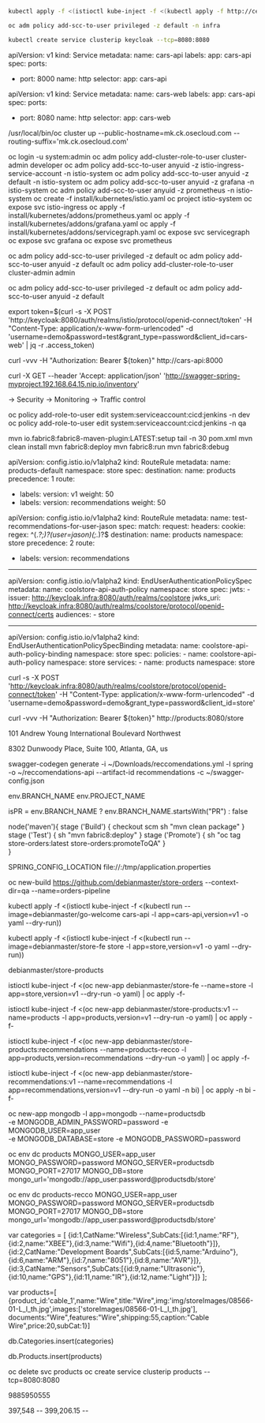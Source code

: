 


```sh
kubectl apply -f <(istioctl kube-inject -f <(kubectl apply -f http://central.maven.org/maven2/io/fabric8/devops/apps/keycloak/2.2.327/keycloak-2.2.327-kubernetes.yml --dry-run -o yaml)) -n infra
```
```sh
oc adm policy add-scc-to-user privileged -z default -n infra
```

```sh
kubectl create service clusterip keycloak --tcp=8080:8080
```


apiVersion: v1
kind: Service
metadata:
  name: cars-api
  labels:
    app: cars-api
spec:
  ports:
  - port: 8000
    name: http
  selector:
    app: cars-api    


apiVersion: v1
kind: Service
metadata:
  name: cars-web
  labels:
    app: cars-api
spec:
  ports:
  - port: 8080
    name: http
  selector:
    app: cars-web  


/usr/local/bin/oc cluster up --public-hostname=mk.ck.osecloud.com --routing-suffix='mk.ck.osecloud.com'

oc login -u system:admin
oc adm policy add-cluster-role-to-user cluster-admin developer
oc adm policy add-scc-to-user anyuid -z istio-ingress-service-account -n istio-system
oc adm policy add-scc-to-user anyuid -z default -n istio-system
oc adm policy add-scc-to-user anyuid -z grafana -n istio-system
oc adm policy add-scc-to-user anyuid -z prometheus -n istio-system
oc create -f install/kubernetes/istio.yaml
oc project istio-system
oc expose svc istio-ingress
oc apply -f install/kubernetes/addons/prometheus.yaml
oc apply -f install/kubernetes/addons/grafana.yaml
oc apply -f install/kubernetes/addons/servicegraph.yaml
oc expose svc servicegraph
oc expose svc grafana
oc expose svc prometheus

oc adm policy add-scc-to-user privileged -z default
oc adm policy add-scc-to-user anyuid -z default
oc adm policy add-cluster-role-to-user cluster-admin admin


oc adm policy add-scc-to-user privileged -z default
oc adm policy add-scc-to-user anyuid -z default


export token=$(curl -s -X POST 'http://keycloak:8080/auth/realms/istio/protocol/openid-connect/token' -H "Content-Type: application/x-www-form-urlencoded" -d 'username=demo&password=test&grant_type=password&client_id=cars-web' | jq -r .access_token)


curl -vvv -H "Authorization: Bearer ${token}" http://cars-api:8000


curl -X GET --header 'Accept: application/json' 'http://swagger-spring-myproject.192.168.64.15.nip.io/inventory'

-> Security
-> Monitoring 
-> Traffic control




oc policy add-role-to-user edit system:serviceaccount:cicd:jenkins -n dev
oc policy add-role-to-user edit system:serviceaccount:cicd:jenkins -n qa



mvn io.fabric8:fabric8-maven-plugin:LATEST:setup
tail -n 30 pom.xml
mvn clean install
mvn fabric8:deploy
mvn fabric8:run
mvn fabric8:debug







apiVersion: config.istio.io/v1alpha2
kind: RouteRule
metadata:
  name: products-default
  namespace: store
spec:
  destination:
    name: products
  precedence: 1
  route:
  - labels:
      version: v1
    weight: 50
  - labels:
      version: recommendations
    weight: 50 






apiVersion: config.istio.io/v1alpha2
kind: RouteRule
metadata:
  name: test-recommendations-for-user-jason
spec:
  match:
    request:
      headers:
        cookie:
          regex: ^(.*?;)?(user=jason)(;.*)?$
  destination:
    name: products
    namespace: store
  precedence: 2
  route:
  - labels:
      version: recommendations









--- 
apiVersion: config.istio.io/v1alpha2
kind: EndUserAuthenticationPolicySpec
metadata: 
  name: coolstore-api-auth-policy
  namespace: store
spec: 
  jwts: 
    - issuer: http://keycloak.infra:8080/auth/realms/coolstore
      jwks_uri: http://keycloak.infra:8080/auth/realms/coolstore/protocol/openid-connect/certs
      audiences: 
      - store 



--- 
apiVersion: config.istio.io/v1alpha2
kind: EndUserAuthenticationPolicySpecBinding
metadata:
  name: coolstore-api-auth-policy-binding
  namespace: store
spec:
  policies:
    - name: coolstore-api-auth-policy
      namespace: store
  services:
    - name: products
      namespace: store





curl -s -X POST 'http://keycloak.infra:8080/auth/realms/coolstore/protocol/openid-connect/token' -H "Content-Type: application/x-www-form-urlencoded" -d 'username=demo&password=demo&grant_type=password&client_id=store'


curl -vvv -H "Authorization: Bearer ${token}" http://products:8080/store


101 Andrew Young International Boulevard Northwest

8302 Dunwoody Place, Suite 100, Atlanta, GA, us






swagger-codegen generate -i ~/Downloads/reccomendations.yml -l spring -o ~/reccomendations-api --artifact-id recommendations -c ~/swagger-config.json






env.BRANCH_NAME
env.PROJECT_NAME

isPR        = env.BRANCH_NAME ? env.BRANCH_NAME.startsWith("PR") : false

node('maven'){
	stage ('Build') {
		checkout scm
		sh "mvn clean package"
	}
	stage ('Test') {
		sh "mvn fabric8:deploy"
	}
	stage ('Promote') {
		sh "oc tag store-orders:latest store-orders:promoteToQA"
	}	
}


SPRING_CONFIG_LOCATION
file://:/tmp/application.properties


oc new-build https://github.com/debianmaster/store-orders --context-dir=qa --name=orders-pipeline






kubectl apply -f <(istioctl kube-inject -f <(kubectl run --image=debianmaster/go-welcome cars-api -l app=cars-api,version=v1  -o yaml --dry-run))






kubectl apply -f <(istioctl kube-inject -f <(kubectl run --image=debianmaster/store-fe store -l app=store,version=v1  -o yaml --dry-run))





debianmaster/store-products





istioctl kube-inject -f <(oc new-app debianmaster/store-fe --name=store -l app=store,version=v1 --dry-run -o yaml) | oc apply -f-


istioctl kube-inject -f <(oc new-app debianmaster/store-products:v1 --name=products -l app=products,version=v1 --dry-run -o yaml) | oc apply -f-


istioctl kube-inject -f <(oc new-app debianmaster/store-products:recommendations --name=products-recco -l app=products,version=recommendations --dry-run -o yaml) | oc apply -f-


istioctl kube-inject -f <(oc new-app debianmaster/store-recommendations:v1 --name=recommendations -l app=recommendations,version=v1 --dry-run -o yaml -n bi) | oc apply -n bi -f-


oc new-app mongodb -l app=mongodb --name=productsdb \
  -e MONGODB_ADMIN_PASSWORD=password  -e MONGODB_USER=app_user \
  -e MONGODB_DATABASE=store  -e MONGODB_PASSWORD=password

oc env dc products MONGO_USER=app_user MONGO_PASSWORD=password MONGO_SERVER=productsdb MONGO_PORT=27017 MONGO_DB=store \
mongo_url='mongodb://app_user:password@productsdb/store'


oc env dc products-recco MONGO_USER=app_user MONGO_PASSWORD=password MONGO_SERVER=productsdb MONGO_PORT=27017 MONGO_DB=store \
mongo_url='mongodb://app_user:password@productsdb/store'


var categories = [
		{id:1,CatName:"Wireless",SubCats:[{id:1,name:"RF"},{id:2,name:"XBEE"},{id:3,name:"Wifi"},{id:4,name:"Bluetooth"}]},
		{id:2,CatName:"Development Boards",SubCats:[{id:5,name:"Arduino"},{id:6,name:"ARM"},{id:7,name:"8051"},{id:8,name:"AVR"}]},
		{id:3,CatName:"Sensors",SubCats:[{id:9,name:"Ultrasonic"},{id:10,name:"GPS"},{id:11,name:"IR"},{id:12,name:"Light"}]}
	];	

var products=[ {product_id:'cable_1',name:"Wire",title:"Wire",img:'img/storeImages/08566-01-L_l_th.jpg',images:['storeImages/08566-01-L_l_th.jpg'],
        documents:"Wire",features:"Wire",shipping:55,caption:"Cable Wire",price:20,subCat:1}]

db.Categories.insert(categories)

db.Products.insert(products)



oc delete svc products 
oc create service clusterip products --tcp=8080:8080


9885950555



397,548 -- 
399,206.15 --





